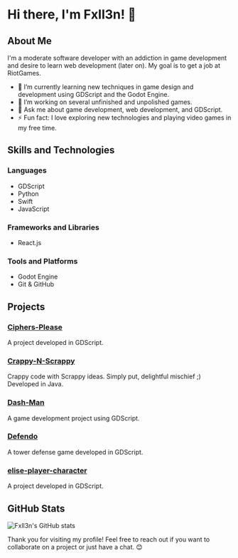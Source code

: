 # Hi there, I'm Fxll3n! 👋

## About Me

I'm a moderate software developer with an addiction in game development and desire to learn web development (later on). My goal is to get a job at RiotGames.

- 🌱 I’m currently learning new techniques in game design and development using GDScript and the Godot Engine.
- 🔭 I’m working on several unfinished and unpolished games.
- 💬 Ask me about game development, web development, and GDScript.
- ⚡ Fun fact: I love exploring new technologies and playing video games in my free time.

## Skills and Technologies

### Languages
- GDScript
- Python
- Swift
- JavaScript

### Frameworks and Libraries
- React.js

### Tools and Platforms
- Godot Engine
- Git & GitHub

## Projects

### [Ciphers-Please](https://github.com/Fxll3n/Ciphers-Please)
A project developed in GDScript.

### [Crappy-N-Scrappy](https://github.com/Fxll3n/Crappy-N-Scrappy)
Crappy code with Scrappy ideas. Simply put, delightful mischief ;) Developed in Java.

### [Dash-Man](https://github.com/Fxll3n/Dash-Man)
A game development project using GDScript.

### [Defendo](https://github.com/Fxll3n/Defendo)
A tower defense game developed in GDScript.

### [elise-player-character](https://github.com/Fxll3n/elise-player-character)
A project developed in GDScript.

## GitHub Stats

![Fxll3n's GitHub stats](https://github-readme-stats.vercel.app/api?username=Fxll3n&show_icons=true&theme=radical)

Thank you for visiting my profile! Feel free to reach out if you want to collaborate on a project or just have a chat. 😊

